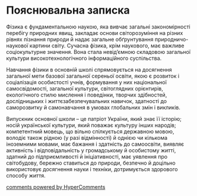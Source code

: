 <div id="hypercomments_widget" class="js-hypercomments-widget invisible"></div>

Пояснювальна записка
=============================================

Фізика є фундаментальною наукою, яка вивчає загальні закономірності перебігу природних явищ, закладає основи світорозуміння на різних рівнях пізнання природи й надає загальне обґрунтування природничо-наукової картини світу. Сучасна фізика, крім наукового, має важливе соціокультурне значення. Вона стала невід’ємною складовою загальної культури високотехнологічного інформаційного суспільства.

Навчання фізики в основній школі спрямовується на досягнення загальної мети базової загальної сереньої освіти, якою є розвиток і соціалізація особистості учнів, формування у них національної самосвідомості, загальної культури, світоглядних орієнтирів, екологічного стилю мислення і поведінки, творчих здібностей, дослідницьких і життєзабезпечувальних навичок, здатності до саморозвитку й самонавчання в умовах глобальних змін і викликів.

Випускник основної школи – це патріот України, який знає її історію; носій української культури, який поважає культуру інших народів; компетентний мовець, що вільно спілкується державною мовою, володіє також рідною (у разі відмінності) й однією чи кількома іноземними мовами, має бажання і здатність до самоосвіти, виявляє активність і відповідальність у громадському й особистому житті, здатний до підприємливості й ініціативності, має уявлення про світобудову, бережно ставиться до природи, безпечно й доцільно використовує досягнення науки і техніки, дотримується здорового способу життя.

<div class="js-hypercomments-container">
<a href="http://hypercomments.com" class="hc-link" title="comments widget">comments powered by HyperComments</a>
</div>